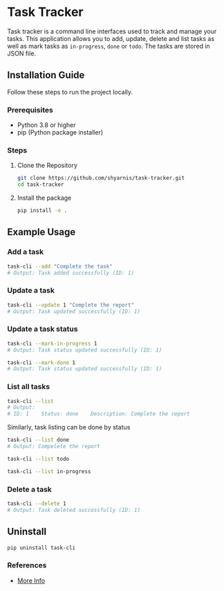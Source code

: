 # Task Tracker

Task tracker is a command line interfaces used to track and manage your tasks. This application allows you to add, update, delete and list tasks as well as mark tasks as `in-progress`, `done` or `todo`. The tasks are stored in JSON file.

## Installation Guide

Follow these steps to run the project locally.

### Prerequisites

-   Python 3.8 or higher
-   pip (Python package installer)

### Steps

1. Clone the Repository

    ```bash
    git clone https://github.com/shyarnis/task-tracker.git
    cd task-tracker
    ```

2. Install the package
    ```bash
    pip install -e .
    ```

## Example Usage

### Add a task

```bash
task-cli --add "Complete the task"
# Output: Task added successfully (ID: 1)
```

### Update a task

```bash
task-cli --update 1 "Complete the report"
# Output: Task updated successfully (ID: 1)
```

### Update a task status

```bash
task-cli --mark-in-progress 1
# Output: Task status updated successfully (ID: 1)
```

```bash
task-cli --mark-done 1
# Output: Task status updated successfully (ID: 1)
```

### List all tasks

```bash
task-cli --list
# Output:
# ID: 1    Status: done    Description: Complete the report
```

Similarly, task listing can be done by status

```bash
task-cli --list done
# Output: Compelete the report
```

```bash
task-cli --list todo
```

```bash
task-cli --list in-progress
```

### Delete a task

```bash
task-cli --delete 1
# Output: Task deleted successfully (ID: 1)
```

## Uninstall

```bash
pip uninstall task-cli
```

### References
- [More Info](https://roadmap.sh/projects/task-tracker)
